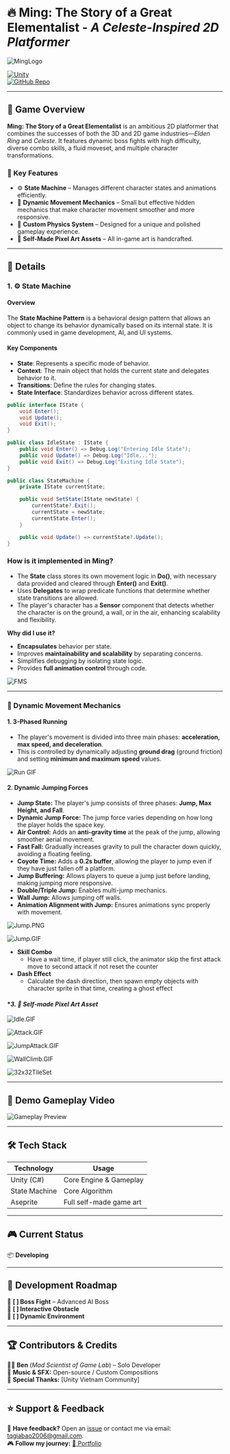 # 🔥 Ming: The Story of a Great Elementalist - *A Celeste-Inspired 2D Platformer*


![MingLogo](https://github.com/tqgiabao2006/Avatar/raw/main/ReadMe/MingPoster.png)

[![Unity](https://img.shields.io/badge/Made_with-Unity-000?logo=unity&style=for-the-badge)](https://unity.com/)  
[![GitHub Repo](https://img.shields.io/badge/View_on-GitHub-blue?style=for-the-badge&logo=github)](https://github.com/tqgiabao2006/Avatar)


---

## 🚀 Game Overview  
**Ming: The Story of a Great Elementalist** is an ambitious 2D platformer that combines the successes of both the 3D and 2D game industries—*Elden Ring* and *Celeste*. It features dynamic boss fights with high difficulty, diverse combo skills, a fluid moveset, and multiple character transformations.

### 🎯 Key Features
- ⚙️ **State Machine** – Manages different character states and animations efficiently.
- 🏃 **Dynamic Movement Mechanics** – Small but effective hidden mechanics that make character movement smoother and more responsive.
- 📐 **Custom Physics System** – Designed for a unique and polished gameplay experience.
- 🎨 **Self-Made Pixel Art Assets** – All in-game art is handcrafted.

---

## 📌 Details

### **1. ⚙️ State Machine**
#### **Overview**
The **State Machine Pattern** is a behavioral design pattern that allows an object to change its behavior dynamically based on its internal state. It is commonly used in game development, AI, and UI systems.

#### **Key Components**
- **State**: Represents a specific mode of behavior.
- **Context**: The main object that holds the current state and delegates behavior to it.
- **Transitions**: Define the rules for changing states.
- **State Interface**: Standardizes behavior across different states.

```csharp
public interface IState {
    void Enter();
    void Update();
    void Exit();
}

public class IdleState : IState {
    public void Enter() => Debug.Log("Entering Idle State");
    public void Update() => Debug.Log("Idle...");
    public void Exit() => Debug.Log("Exiting Idle State");
}

public class StateMachine {
    private IState currentState;

    public void SetState(IState newState) {
        currentState?.Exit();
        currentState = newState;
        currentState.Enter();
    }

    public void Update() => currentState?.Update();
}
```

### **How is it implemented in Ming?**
- The **State** class stores its own movement logic in **Do()**, with necessary data provided and cleared through **Enter()** and **Exit()**.
- Uses **Delegates** to wrap predicate functions that determine whether state transitions are allowed.
- The player's character has a **Sensor** component that detects whether the character is on the ground, a wall, or in the air, enhancing scalability and flexibility.

**Why did I use it?**
- **Encapsulates** behavior per state.
- Improves **maintainability and scalability** by separating concerns.
- Simplifies debugging by isolating state logic.
- Provides **full animation control** through code.


![FMS](https://github.com/tqgiabao2006/Avatar/raw/main/ReadMe/FSM.gif)

---

### **🏃 Dynamic Movement Mechanics** 
#### **1. 3-Phased Running**
- The player's movement is divided into three main phases: **acceleration, max speed, and deceleration**.
- This is controlled by dynamically adjusting **ground drag** (ground friction) and setting **minimum and maximum speed** values.

![Run GIF ](https://github.com/tqgiabao2006/Avatar/raw/main/ReadMe/Movement.gif)


#### **2. Dynamic Jumping Forces**
- **Jump State:** The player's jump consists of three phases: **Jump, Max Height, and Fall**.
- **Dynamic Jump Force:** The jump force varies depending on how long the player holds the space key.
- **Air Control:** Adds an **anti-gravity time** at the peak of the jump, allowing smoother aerial movement.
- **Fast Fall:** Gradually increases gravity to pull the character down quickly, avoiding a floating feeling.
- **Coyote Time:** Adds a **0.2s buffer**, allowing the player to jump even if they have just fallen off a platform.
- **Jump Buffering:** Allows players to queue a jump just before landing, making jumping more responsive.
- **Double/Triple Jump:** Enables multi-jump mechanics.
- **Wall Jump:** Allows jumping off walls.
- **Animation Alignment with Jump:** Ensures animations sync properly with movement.


![Jump.PNG](https://github.com/tqgiabao2006/Avatar/raw/main/ReadMe/Jump.png)

![Jump.GIF](https://github.com/tqgiabao2006/Avatar/raw/main/ReadMe/Jump.gif)

- **Skill Combo**
  + Have a wait time, if player still click, the animator skip the first attack move to second attack if not reset the counter
- **Dash Effect**
  + Calculate the dash direction, then spawn empty objects with character sprite in that time, creating a ghost effect

#### **3. 🎨 **Self-made Pixel Art Asset***

![Idle.GIF](https://github.com/tqgiabao2006/Avatar/raw/main/ReadMe/Idle.gif)


![Attack.GIF](https://github.com/tqgiabao2006/Avatar/raw/main/ReadMe/Attack.gif)


![JumpAttack.GIF](https://github.com/tqgiabao2006/Avatar/raw/main/ReadMe/JumAttack.gif)


![WallClimb.GIF](https://github.com/tqgiabao2006/Avatar/raw/main/ReadMe/Wall%20Climb.gif)


![32x32TileSet](https://github.com/tqgiabao2006/Avatar/raw/main/ReadMe/32x32Dirt..png)



---
## 🎥 Demo Gameplay Video
![Gameplay Preview](https://github.com/tqgiabao2006/Avatar/raw/main/ReadMe/GamePlay.gif)

---

## 🛠 Tech Stack  
| **Technology**   | **Usage**  |  
|-----------------|-----------|  
| Unity (C#) | Core Engine & Gameplay |  
| State Machine | Core Algorithm |  
| Aseprite | Full self-made game art |  

---

## 🎮 Current Status  
📦 **Developing**

---
## 🚧 Development Roadmap  

🔹 **[ ] Boss Fight** – Advanced AI Boss  
🔹 **[ ] Interactive Obstacle**  
🔹 **[ ] Dynamic Environment**  

---  


## 🏆 Contributors & Credits  
👨‍💻 **Ben** (*Mad Scientist of Game Lab*) – Solo Developer  
🎵 **Music & SFX:** Open-source / Custom Compositions  
📖 **Special Thanks:** [Unity Vietnam Community]

---

## ⭐ Support & Feedback  
💬 **Have feedback?** Open an [issue](https://github.com/tqgiabao2006/Ming-Greate-Elementalist/issues) or contact me via email: tqgiabao2006@gmail.com.  
🎮 **Follow my journey:** [🔗 Portfolio](https://your-portfolio-link.com)  

